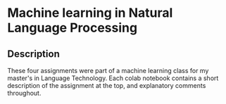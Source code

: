 # Machine learning in Natural Language Processing

## Description
These four assignments were part of a machine learning class for my master's in Language Technology. 
Each colab notebook contains a short description of the assignment at the top, and explanatory comments throughout.

